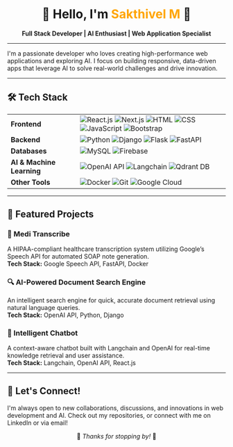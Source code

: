 <h1 align="center">👋 Hello, I'm <span style="color:#FFA500;">Sakthivel M</span> 🚀</h1>

<p align="center">
  <strong>Full Stack Developer | AI Enthusiast | Web Application Specialist</strong>
</p>

---

I'm a passionate developer who loves creating high-performance web applications and exploring AI. I focus on building responsive, data-driven apps that leverage AI to solve real-world challenges and drive innovation.

---

<h2>🛠️ Tech Stack</h2>

<table>
  <tr>
    <td><strong>Frontend</strong></td>
    <td>
      <img src="https://img.shields.io/badge/React.js-61DAFB?style=flat&logo=react&logoColor=white" alt="React.js" />
      <img src="https://img.shields.io/badge/Next.js-000000?style=flat&logo=next.js&logoColor=white" alt="Next.js" />
      <img src="https://img.shields.io/badge/HTML-E34F26?style=flat&logo=html5&logoColor=white" alt="HTML" />
      <img src="https://img.shields.io/badge/CSS-1572B6?style=flat&logo=css3&logoColor=white" alt="CSS" />
      <img src="https://img.shields.io/badge/JavaScript-F7DF1E?style=flat&logo=javascript&logoColor=black" alt="JavaScript" />
      <img src="https://img.shields.io/badge/Bootstrap-7952B3?style=flat&logo=bootstrap&logoColor=white" alt="Bootstrap" />
    </td>
  </tr>
  <tr>
    <td><strong>Backend</strong></td>
    <td>
      <img src="https://img.shields.io/badge/Python-3776AB?style=flat&logo=python&logoColor=white" alt="Python" />
      <img src="https://img.shields.io/badge/Django-092E20?style=flat&logo=django&logoColor=white" alt="Django" />
      <img src="https://img.shields.io/badge/Flask-000000?style=flat&logo=flask&logoColor=white" alt="Flask" />
      <img src="https://img.shields.io/badge/FastAPI-009688?style=flat&logo=fastapi&logoColor=white" alt="FastAPI" />
    </td>
  </tr>
  <tr>
    <td><strong>Databases</strong></td>
    <td>
      <img src="https://img.shields.io/badge/MySQL-4479A1?style=flat&logo=mysql&logoColor=white" alt="MySQL" />
      <img src="https://img.shields.io/badge/Firebase-FFCA28?style=flat&logo=firebase&logoColor=black" alt="Firebase" />
    </td>
  </tr>
  <tr>
    <td><strong>AI & Machine Learning</strong></td>
    <td>
      <img src="https://img.shields.io/badge/OpenAI_API-412991?style=flat&logo=openai&logoColor=white" alt="OpenAI API" />
      <img src="https://img.shields.io/badge/Langchain-FF6F61?style=flat&logo=langchain&logoColor=white" alt="Langchain" />
      <img src="https://img.shields.io/badge/Qdrant_DB-FF4500?style=flat&logo=qdrant&logoColor=white" alt="Qdrant DB" />
    </td>
  </tr>
  <tr>
    <td><strong>Other Tools</strong></td>
    <td>
      <img src="https://img.shields.io/badge/Docker-2496ED?style=flat&logo=docker&logoColor=white" alt="Docker" />
      <img src="https://img.shields.io/badge/Git-F05032?style=flat&logo=git&logoColor=white" alt="Git" />
      <img src="https://img.shields.io/badge/Google_Cloud-4285F4?style=flat&logo=google-cloud&logoColor=white" alt="Google Cloud" />
    </td>
  </tr>
</table>

---

<h2>🚀 Featured Projects</h2>

### 📜 Medi Transcribe
A HIPAA-compliant healthcare transcription system utilizing Google’s Speech API for automated SOAP note generation.  
**Tech Stack:** Google Speech API, FastAPI, Docker

### 🔍 AI-Powered Document Search Engine
An intelligent search engine for quick, accurate document retrieval using natural language queries.  
**Tech Stack:** OpenAI API, Python, Django

### 💬 Intelligent Chatbot
A context-aware chatbot built with Langchain and OpenAI for real-time knowledge retrieval and user assistance.  
**Tech Stack:** Langchain, OpenAI API, React.js

---

<h2>🤝 Let's Connect!</h2>
I'm always open to new collaborations, discussions, and innovations in web development and AI. Check out my repositories, or connect with me on LinkedIn or via email!

<p align="center">🌟 <i>Thanks for stopping by!</i> 🌟</p>
